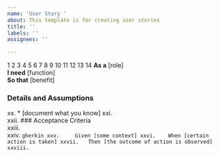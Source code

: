 ```yaml
---
name: 'User Story '
about: This template is for creating user stories
title: ''
labels: ''
assignees: ''

---
```


  1
  2
  3
	4
	5
  6
  7
  8
  9
  10
  11
  12
  13
  14
  **As a** [role]  
  **I need** [function]  
  **So that** [benefit]  
       
 ### Details and Assumptions
xx.	 * [document what you know]
xxi.	   
xxii.	 ### Acceptance Criteria  
xxiii.	   
xxiv.	 ```gherkin
xxv.	 Given [some context]
xxvi.	 When [certain action is taken]
xxvii.	 Then [the outcome of action is observed]
xxviii.	 ```
